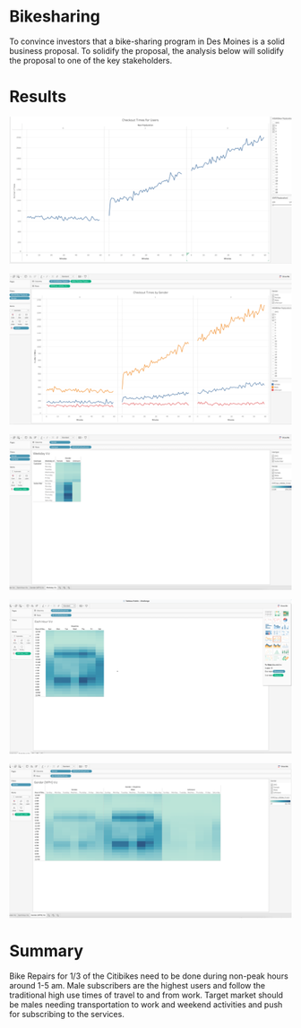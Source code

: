 # Bikesharing

To convince investors that a bike-sharing program in Des Moines is a solid business proposal. To solidify the proposal, the analysis below will solidify the proposal to one of the key stakeholders.


# Results


![alt text](https://github.com/Herbert-0820/Bikesharing/blob/main/Users%20Viz.png)

![alt text](https://github.com/Herbert-0820/Bikesharing/blob/main/Gender%20Viz.png)

![alt text](https://github.com/Herbert-0820/Bikesharing/blob/main/Weekday%20Viz.png)

![alt text](https://github.com/Herbert-0820/Bikesharing/blob/main/Each%20Hour%20Viz.png)

![alt text](https://github.com/Herbert-0820/Bikesharing/blob/main/Trips%20by%20Gender.png)




# Summary

Bike Repairs for 1/3 of the Citibikes need to be done during non-peak hours around 1-5 am.
Male subscribers are the highest users and follow the traditional high use times of travel to and from work.
Target market should be males needing transportation to work and weekend activities and push for subscribing to the services.
